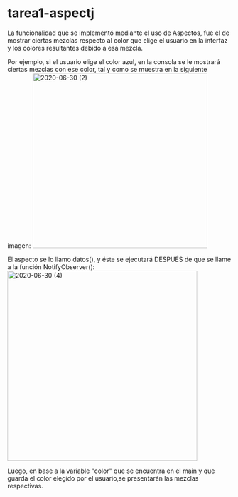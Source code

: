 # tarea1-aspectj
La funcionalidad que se implementó mediante el uso de Aspectos, fue el de mostrar ciertas mezclas respecto al color que elige el usuario
en la interfaz y los colores resultantes debido a esa mezcla.

Por ejemplo, si el usuario elige el color azul, en la consola se le mostrará
ciertas mezclas con ese color, tal y como se muestra en la siguiente imagen:
<img width="393" alt="2020-06-30 (2)" src="https://user-images.githubusercontent.com/66217847/86188356-fd77bc00-bb03-11ea-9df4-cd4dffe75dfa.png">


El aspecto se lo llamo datos(), y éste se ejecutará DESPUÉS de que se llame a la función NotifyObserver():
<img width="427" alt="2020-06-30 (4)" src="https://user-images.githubusercontent.com/66217847/86188520-7b3bc780-bb04-11ea-9a1c-95ad1c658b6d.png">

Luego, en base a la variable "color" que se encuentra en el main y que guarda el color elegido por
el usuario,se presentarán las mezclas respectivas.
